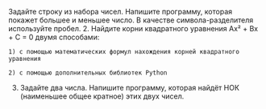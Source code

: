  Задайте строку из набора чисел. Напишите программу, 
 которая покажет большее и меньшее число. В качестве символа-разделителя используйте пробел.
2. Найдите корни квадратного уравнения Ax² + Bx + C = 0 двумя способами:
    
    1) с помощью математических формул нахождения корней квадратного уравнения
    
    2) с помощью дополнительных библиотек Python
    
3. Задайте два числа. Напишите программу, которая найдёт НОК (наименьшее общее кратное) этих двух чисел.
